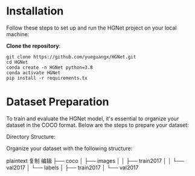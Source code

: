 # Installation
Follow these steps to set up and run the HGNet project on your local machine:

**Clone the repository**:


```
git clone https://github.com/yueguangx/HGNet.git
cd HGNet
conda create -n HGNet python=3.8
conda activate HGNet
pip install -r requirements.tx
```




# Dataset Preparation

To train and evaluate the HGNet model, it's essential to organize your dataset in the COCO format. Below are the steps to prepare your dataset:

Directory Structure:

Organize your dataset with the following structure:

plaintext
复制
编辑
├── coco
│   ├── images
│   │   ├── train2017
│   │   └── val2017
│   └── labels
│       ├── train2017
│       └── val2017
